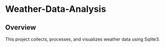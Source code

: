 # Weather-Data-Analysis

## Overview
This project collects, processes, and visualizes weather data using Sqlite3.
